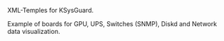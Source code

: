 XML-Temples for KSysGuard.

Example of boards for GPU, UPS, Switches (SNMP), Diskd and Network data visualization.
